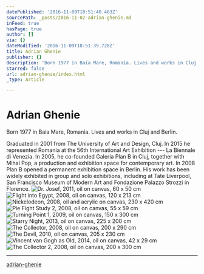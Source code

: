 ```yaml
---
datePublished: '2016-11-09T18:51:40.463Z'
sourcePath: _posts/2016-11-02-adrian-ghenie.md
inFeed: true
hasPage: true
author: []
via: {}
dateModified: '2016-11-09T18:51:39.728Z'
title: Adrian Ghenie
publisher: {}
description: 'Born 1977 in Baia Mare, Romania. Lives and works in Cluj and Berlin.'
starred: false
url: adrian-ghenie/index.html
_type: Article

---
```

# Adrian Ghenie

Born 1977 in Baia Mare, Romania. Lives and works in Cluj and Berlin.

Graduated in 2001 from The University of Art and Design, Cluj. In 2015 he represented Romania at the 56th International Art Exhibition --- La Biennale di Venezia. In 2005, he co-founded Galeria Plan B in Cluj, together with Mihai Pop, a production and exhibition space for contemporary art. In 2008 Plan B opened a permanent exhibition space in Berlin. His work has been widely exhibited in group and solo exhibitions, including at Tate Liverpool, San Francisco Museum of Modern Art and Fondazione Palazzo Strozzi in Florence.
![Dr. Josef, 2011, oil on canvas, 60 x 50 cm](https://the-grid-user-content.s3-us-west-2.amazonaws.com/738ea09b-04fe-4d5e-b5d9-0532766c3583.jpg)
![Flight into Egypt, 2008, oil on canvas, 120 x 213 cm](https://the-grid-user-content.s3-us-west-2.amazonaws.com/be53d5a7-607d-4c72-86be-d08e757f198c.jpg)
![Nickelodeon, 2008, oil and acrylic on canvas, 230 x 420 cm](https://the-grid-user-content.s3-us-west-2.amazonaws.com/31bf6166-98eb-402a-953a-a6ce53931594.jpg)
![Pie Fight Study 2, 2008, oil on canvas, 55 x 59 cm](https://the-grid-user-content.s3-us-west-2.amazonaws.com/1ef2d332-ecb6-4059-b4b3-58b002dec5ea.jpg)
![Turning Point 1, 2009, oil on canvas, 150 x 300 cm](https://the-grid-user-content.s3-us-west-2.amazonaws.com/0577a523-b413-4f5b-a335-b99a809e730a.jpg)
![
Starry Night, 2013, oil on canvas, 225 x 200 cm](https://the-grid-user-content.s3-us-west-2.amazonaws.com/e04bab57-0fbf-47f1-b93c-40a90a8a2bf9.jpg)
![The Collector, 2008, oil on canvas, 200 x 290 cm](https://the-grid-user-content.s3-us-west-2.amazonaws.com/7b0f02c6-31a7-4dc0-a017-db4781c337bd.jpg)
![The Devil, 2010, oil on canvas, 205 x 230 cm](https://the-grid-user-content.s3-us-west-2.amazonaws.com/37dfe0c1-c54a-4dca-83a0-4545522c4bab.jpg)
![Vincent van Gogh as Old, 2014, oil on canvas, 42 x 29 cm  ](https://the-grid-user-content.s3-us-west-2.amazonaws.com/e2213c63-10ab-413c-87c7-7dbe8be0eec4.jpg)
![The Collector 2, 2008, oil on canvas, 200 x 300 cm](https://the-grid-user-content.s3-us-west-2.amazonaws.com/454dc221-aee2-4d85-878c-fa96fc34fabc.jpg)

---

[adrian-ghenie][0]

[0]: http://www.plan-b.ro/index.php?/adrian-ghenie/